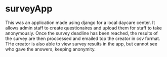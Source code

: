# surveyApp

This was an application made using django for a local daycare center. It allows admin staff to create questionaires and upload them for staff to take anonymously. Once the survey deadline has been reached, the results of the survey are then proccessed and emailed top the creator in csv format. THe creator is also able to view survey results in the app, but cannot see who gave the answers, keeping anonymity.
